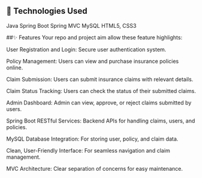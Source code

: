 ## 🚀 Technologies Used

Java
Spring Boot
Spring MVC
MySQL
HTML5, CSS3 


##✨ Features
Your repo and project aim allow these feature highlights:

User Registration and Login: Secure user authentication system.

Policy Management: Users can view and purchase insurance policies online.

Claim Submission: Users can submit insurance claims with relevant details.

Claim Status Tracking: Users can check the status of their submitted claims.

Admin Dashboard: Admin can view, approve, or reject claims submitted by users.

Spring Boot RESTful Services: Backend APIs for handling claims, users, and policies.

MySQL Database Integration: For storing user, policy, and claim data.

Clean, User-Friendly Interface: For seamless navigation and claim management.

MVC Architecture: Clear separation of concerns for easy maintenance.

